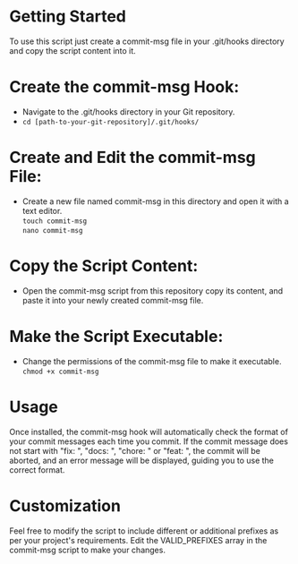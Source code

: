 # Getting Started
To use this script just create a commit-msg file in your .git/hooks directory and copy the script content into it.          

# Create the commit-msg Hook:           
 - Navigate to the .git/hooks directory in your Git repository.         
 - `cd [path-to-your-git-repository]/.git/hooks/`           

# Create and Edit the commit-msg File:              
- Create a new file named commit-msg in this directory and open it with a text editor.              
`touch commit-msg`          
`nano commit-msg`           

# Copy the Script Content:          
- Open the commit-msg script from this repository copy its content, and paste it into your newly created commit-msg file.           

# Make the Script Executable:               
- Change the permissions of the commit-msg file to make it executable.          
`chmod +x commit-msg`               

# Usage                 
Once installed, the commit-msg hook will automatically check the format of your commit messages each time you commit. If the commit message does not start with "fix: ", "docs: ", "chore: " or "feat: ", the commit will be aborted, and an error message will be displayed, guiding you to use the correct format.

# Customization         
Feel free to modify the script to include different or additional prefixes as per your project's requirements. Edit the VALID_PREFIXES array in the commit-msg script to make your changes.         

